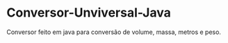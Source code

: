 # Conversor-Unviversal-Java

Conversor feito em java para conversão de volume, massa, metros e peso.
